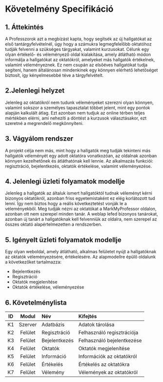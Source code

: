 # Követelmény Specifikáció
## 1. Áttekintés
A Professzorok azt a megbízást kapta, hogy segítsék az új hallgatókat az első tantárgyfelvételnél, úgy hogy a számukra 
legmegfelelőbb oktatóhoz tudják felvenni a szükséges tárgyakat, valamint kurzusokat. Célunk egy olyan értékelő- és véleményező oldal kialakítása, amely átlátható módon informálja a hallgatókat az oktatókról, amelyeket más hallgatók értékelnek, valamint véleményeznek. Ez nem csupán az elsőéves hallgatókat tudja segíteni, hanem általánosan mindenkinek egy könnyen elérhető lehetőséget biztosít, így kényelmesebbé téve a tárgyfelvételt.

## 2.Jelenlegi helyzet
Jelenleg az oktatókról nem tudunk véleményeket szerezni olyan könnyen, valamint sokszor a személyes tapasztalat többet jelent, mint 
egy pontok alapján kalkulált átlag. Ezt azonban nem tudjuk az online térben teljes mértékben elérni, ami nehezíti a döntést a kurzusok választásakor, ezt szeretné a megrendelő megkönnyíteni. 

## 3. Vágyálom rendszer
A projekt célja nem más, mint hogy a hallgatók meg tudják tekinteni más hallgatók véleményét egy adott oktatóra vonatkozóan, az oldalnak
azonban könnyen kezelhetőnek és átláthatónak kell lennie. Az alkalmazás funkciói: regisztráció, bejelentkezés, oktatók értékelése, valamint 
véleményezése.

## 4. Jelenlegi üzleti folyamatok modellje
Jelenleg a hallgatók az általuk ismert hallgatóktól tudnak véleményt kérni bizonyos oktatókról, azonban friss egyetemistaként ez elég korlátozott tud lenni. Így nem biztos hogy a reális következtetést vonják le a véleményekből. Meg tudják nézni az oktatókat a MarkMyProfessor oldalon, azonban ott nem szerepel minden tanár. A weblap lefed bizonyos tanárokat, azonban új tanárt a hallgatóknak kell
felvenniük az oldalra, nem szerepel az összes oktató alapértelmezetten a rendszerben.

## 5. Igényelt üzleti folyamatok modellje
Egy olyan weboldal, amely átlátható, alkalmas felületet nyújt a hallgatóknak az oktatók véleményezésére, értékelésére.
Az alapmodellre épülő oldalunk a következőket tartalmazza:
-  Bejelentkezés
-  Regisztráció
-  Oktatók megjelenítése
-  Oktatók értékelése, véleményezése

## 6. Követelménylista
|  ID  |  Modul  |  Név  |  Kifejtés  |
| :--: | :-----: | :---- | :--------- |
| K1   | Szerver | Adatbázis | Adatok tárolása |
| K2   | Felület | Regisztráció | Felhasználó regisztrációja |
| K3   | Felület | Bejelentkezés | Felhasználó bejelentkezése |
| K4   | Felület | Oktatók | Oktatók megjelenítése |
| K5   | Felület | Információ | Információk az oktatókról |
| K6   | Felület | Értékelés | Értékelés az oktatókra |
| K7   | Felület | Vélemény  | Vélemények az oktatókról | 
